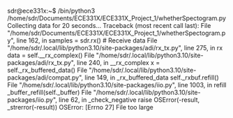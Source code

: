 sdr@ece331x:~$ /bin/python3 /home/sdr/Documents/ECE331X/ECE331X_Project_1/whetherSpectogram.py
Collecting data for 20 seconds...
Traceback (most recent call last):
  File "/home/sdr/Documents/ECE331X/ECE331X_Project_1/whetherSpectogram.py", line 162, in <module>
    samples = sdr.rx()  # Receive data
  File "/home/sdr/.local/lib/python3.10/site-packages/adi/rx_tx.py", line 275, in rx
    data = self.__rx_complex()
  File "/home/sdr/.local/lib/python3.10/site-packages/adi/rx_tx.py", line 240, in __rx_complex
    x = self._rx_buffered_data()
  File "/home/sdr/.local/lib/python3.10/site-packages/adi/compat.py", line 149, in _rx_buffered_data
    self._rxbuf.refill()
  File "/home/sdr/.local/lib/python3.10/site-packages/iio.py", line 1003, in refill
    _buffer_refill(self._buffer)
  File "/home/sdr/.local/lib/python3.10/site-packages/iio.py", line 62, in _check_negative
    raise OSError(-result, _strerror(-result))
OSError: [Errno 27] File too large